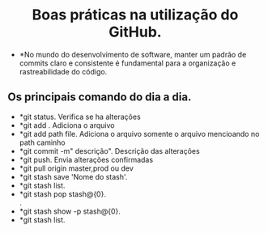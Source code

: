  <h1 align="center">
 Boas práticas na utilização do GitHub. <br>
 </h1>

 - *No mundo do desenvolvimento de software, manter um padrão de commits claro e consistente é fundamental para a organização e rastreabilidade do código.


## Os principais comando do dia a dia.

 - *git status. Verifica se ha alterações
   <br>
 - *git add . Adiciona o arquivo
   <br>     
 - *git add path file. Adiciona o arquivo somente o arquivo mencioando no path caminho 
   <br>
 - *git commit -m" descrição". Descrição das alterações
   <br>
 - *git push. Envia alterações confirmadas
   <br>
 - *git pull origin master,prod ou dev
   <br>
 - *git stash save 'Nome do stash'.
   <br>  
 - *git stash list.
   <br>
 - *git stash pop stash@{0}.
   <br>.
 - *git stash show -p stash@{0}.
   <br>
 - *git stash list.
   <br>
